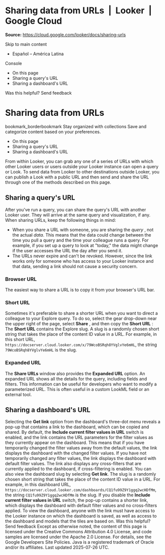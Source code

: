 # Sharing data from URLs  |  Looker  |  Google Cloud

**Source:** https://cloud.google.com/looker/docs/sharing-urls

Skip to main content 
  * Español – América Latina

Console 


  * On this page
  * Sharing a query's URL
  * Sharing a dashboard's URL




Was this helpful?
Send feedback 
#  Sharing data from URLs
bookmark_borderbookmark Stay organized with collections  Save and categorize content based on your preferences.
  * On this page
  * Sharing a query's URL
  * Sharing a dashboard's URL


From within Looker, you can grab any one of a series of URLs with which other Looker users or users outside your Looker instance can open a query or Look. To send data from Looker to other destinations outside Looker, you can publish a Look with a public URL and then send and share the URL through one of the methods described on this page.
## Sharing a query's URL
After you've run a query, you can share the query's URL with another Looker user. They will arrive at the same query and visualization, if any.
When sharing URLs, keep the following things in mind:
  * When you share a URL with someone, you are sharing the _query_ , not the actual _data_. This means that the data could change between the time you pull a query and the time your colleague runs a query. For example, if you set up a query to look at "today," the data might change if the user accesses the URL the day after you send it.
  * The URLs never expire and can't be revoked. However, since the link works only for someone who has access to your Looker instance and that data, sending a link should not cause a security concern.


### Browser URL
The easiest way to share a URL is to copy it from your browser's URL bar.
### Short URL
Sometimes it's preferable to share a shorter URL when you want to direct a colleague to your Explore query. To do so, select the gear drop-down near the upper right of the page, select **Share** , and then copy the **Short URL** :
The **Short URL** contains the Explore slug. A slug is a randomly chosen short string that takes the place of the content ID value in a URL. For example, in this short URL, `https://docserver.cloud.looker.com/x/79WcoBSRqh8YVglvYe6mHL`, the string `79WcoBSRqh8YVglvYe6mHL` is the slug.
### Expanded URL
The **Share URLs** window also provides the **Expanded URL** option. An expanded URL shows all the details for the query, including fields and filters. This information can be useful for developers who want to modify a parameterized URL. This is often useful in a custom LookML field or an external tool.
## Sharing a dashboard's URL
Selecting the **Get link** option from the dashboard's three-dot menu reveals a pop-up that contains a link to the dashboard, which can be copied and shared.
By default, the **Include current filter values in URL** switch is enabled, and the link contains the URL parameters for the filter values as they currently appear on the dashboard. This means that if you have temporarily changed the filter values away from the default values, the link displays the dashboard with the changed filter values. If you have not temporarily changed any filter values, the link displays the dashboard with default filter values. The link also displays any cross-filters that are currently applied to the dashboard, if cross-filtering is enabled.
You can also view the dashboard slug by selecting **Get link**. The slug is a randomly chosen short string that takes the place of the content ID value in a URL. For example, in this dashboard URL, `https://docserver.cloud.looker.com/dashboards/CQ1fu99Z9Y1ggq2wcHDfMm`, the string `CQ1fu99Z9Y1ggq2wcHDfMm` is the slug.
If you disable the **Include current filter values in URL** switch, the pop-up contains a shorter link, which displays the dashboard with default filter values and no cross-filters applied.
To view the dashboard, anyone with the link must have access to the Looker instance on which the dashboard is saved, as well as access to the dashboard and models that the tiles are based on.
Was this helpful?
Send feedback 
Except as otherwise noted, the content of this page is licensed under the Creative Commons Attribution 4.0 License, and code samples are licensed under the Apache 2.0 License. For details, see the Google Developers Site Policies. Java is a registered trademark of Oracle and/or its affiliates.
Last updated 2025-07-26 UTC.


